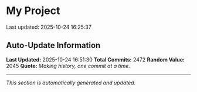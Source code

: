 # My Project


Last updated: 2025-10-24 16:25:37















































































































































































































































































































































































































































































































































































































































































































































































































































































































































































































































































































































































































































































































































































































































































































































































































































































































































































































































































































































































































































































































































































































































































































































































































































































































































































































































































































































































































































































































































































## Auto-Update Information

**Last Updated:** 2025-10-24 16:51:30
**Total Commits:** 2472
**Random Value:** 2045
**Quote:** _Making history, one commit at a time._

---
_This section is automatically generated and updated._